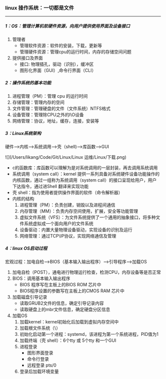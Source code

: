 ### linux 操作系统：一切都是文件

------

##### 1：OS：管理计算机软硬件资源，向用户提供使用界面及设备接口

1. 管理者
   - 管理软件资源：软件的安装，下载，更新等
   - 管理硬件资源：管理cpu的运行时间，内存的存储空间问题
2. 提供接口及界面
   - 接口: 物理插孔，驱动（识别），缓冲区
   - 图形化界面（GUI）,命令行界面（CLI）

##### 2：操作系统的基本功能

1. 进程管理（PM）：管理 cpu 的运行时间
2. 存储管理：管理内存的空间
3. 文件管理：管理硬盘的文件（文件系统）NTFS格式
4. 设备管理：管理除CPU之外的I\O设备
5. 网络管理：协议，地址，缓存，连接，安装等

##### 3：Linux系统架构

硬件—>内核—>系统调用—>壳（shell)—>库函数—>GUI

![](/Users/likang/Code/Git/Linux/Linux 运维/Linux/下载.png)

- c的函数库：库函数可以理解为是对系统调用的一层封装，再去调用系统调用
- 系统调用（system call）：kernel 提供一系列具备对系统硬件设备功能操作的内核函数，通过一组称为系统调用（system call）的接口呈现给用户，用户下达指令，通过进Shell 翻译来实现功能
- 壳 shell：指为使用者提供操作界面的软件（命令解析器）
- 内核的结构
  1. 进程管理（PM）：负责创建，销毁以及进程间通信
  2. 内存管理（MM）：负责内存空间使用，扩展，安全等功能管理
  3. 虚拟文件系统（VFS）：为文件系统提供了一个通用的抽象接口，将多种文件系统虚拟成一个面向用户的文件系统
  4. 设备驱动：内置大量物理设备驱动，实现设备的识别及运行
  5. 网络管理：通过TCP\IP协议，实现网络通信及管理

##### 4：linux OS启动过程

宏观过程：加电自检-->BIOS（基本输入输出程序）-->引导程序-->加载OS

1. 加电自检（POST），通电进行物理运行检查，检测CPU，内存设备等是否正常
2. BIOS：调用基本输入输出程序
   - BIOS 程序写在主板上的BIOS ROM 芯片中
   - BIOS程序设置的参数写在主板上的CMOS RAM 芯片中
3. 加载磁盘引导记录
   - 读取GRUB2文件的信息，确定引导记录内容
   - 读取硬盘上的mbr文件信息，确定硬盘分区信息
4. 加载OS
   1. 加载kernel：kernel初始化后加载到虚拟内存空间中
   2. 加载根文件系统（\）
   3. 初始化启动第一个进程：systemd，该进程为第一个系统进程，PID值为1
   4. 加载终端（壳 shell）：6个tty 或 5个tty 和一个GUI
   5. 进程登录
      - 图形界面登录
      - 命令行登录
      - 远程登录 pts/0 
   6. 登录后加载环境变量